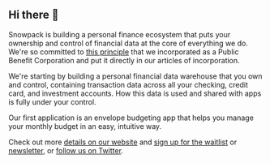 ## Hi there 👋

Snowpack is building a personal finance ecosystem that puts your ownership and control of financial data at the core of everything we do. We're so committed to [this principle](https://snowpack.money/data-stewardship) that we incorporated as a Public Benefit Corporation and put it directly in our articles of incorporation.

We're starting by building a personal financial data warehouse that you own and control, containing transaction data across all your checking, credit card, and investment accounts. How this data is used and shared with apps is fully under your control.

Our first application is an envelope budgeting app that helps you manage your monthly budget in an easy, intuitive way.

Check out more [details on our website](https://snowpack.money) and [sign up for the waitlist](https://snowpack.money/early-access) or [newsletter](https://snowpack.money/newsletter), or [follow us on Twitter](https://twitter.com/snowpackmoney).

